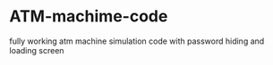 # ATM-machime-code
fully working atm machine simulation code with password hiding and loading screen 
